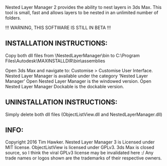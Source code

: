 Nested Layer Manager 2 provides the ability to nest layers in 3ds Max. This tool is small, fast and allows layers to be nested in an unlimited number of folders.

!!! WARNING, THIS SOFTWARE IS STILL IN BETA !!!

INSTALLATION INSTRUCTIONS:
--------------------------------------

Copy both dll files from \NestedLayerManager\bin to C:\Program Files\Autodesk\MAXINSTALLDIR\bin\assemblies 

Open 3ds Max and navigate to: Customise > Customise User Interface.
Nested Layer Manager is available under the category 'Nested Layer Manager'
Open Nested Layer Manager is the windowed version.
Open Nested Layer Manager Dockable is the dockable version.


UNINSTALLATION INSTRUCTIONS:
--------------------------------------

Simply delete both dll files (ObjectListView.dll and NestedLayerManager.dll)


INFO:
--------------------------------------

Copyright 2016 Tim Hawker.
Nested Layer Manager 3 is Licensed under MIT license. 
ObjectListView is licensed under GPLv3.
3ds Max is closed source, so I think the viral GPLv3 license may be invalidated here :/
Any trade names or logos shown are the trademarks of their respective owners.
